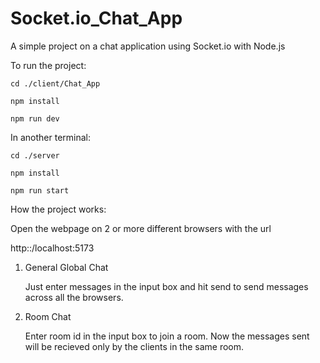 # Socket.io_Chat_App
A simple project on a chat application using Socket.io with Node.js

To run the project:

`cd ./client/Chat_App`

`npm install`

`npm run dev`

In another terminal:

`cd ./server`

`npm install`

`npm run start`

How the project works:

Open the webpage on 2 or more different browsers with the url

 http::/localhost:5173

1) General Global Chat
   
   Just enter messages in the input box and hit send to send messages across all the browsers.
3) Room Chat
   
   Enter room id in the input box to join a room. Now the messages sent will be recieved only by the clients in the same room.
